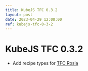 ```yaml
---
title: KubeJS TFC 0.3.2
layout: post
date: 2023-04-29 12:00:00
ref: kubejs-tfc-0-3-2
---
```


# KubeJS TFC 0.3.2

- Add recipe types for [TFC Rosia](https://www.curseforge.com/minecraft/mc-mods/tfc-rosia)
